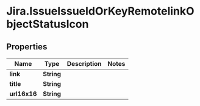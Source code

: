 # Jira.IssueIssueIdOrKeyRemotelinkObjectStatusIcon

## Properties

Name | Type | Description | Notes
------------ | ------------- | ------------- | -------------
**link** | **String** |  | 
**title** | **String** |  | 
**url16x16** | **String** |  | 


